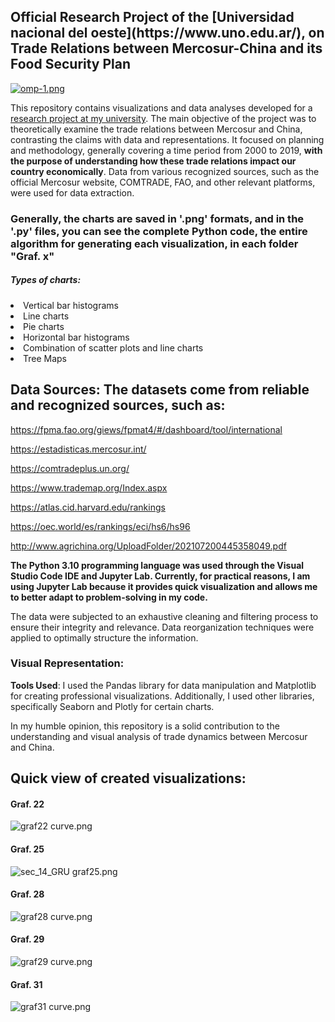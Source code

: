 <h2>Official Research Project of the [Universidad nacional del oeste](https://www.uno.edu.ar/), on Trade Relations between Mercosur-China and its Food Security Plan</h2>

[![omp-1.png](https://i.postimg.cc/wB0vhQkT/omp-1.png)](https://postimg.cc/Z9v4m3g1)

This repository contains visualizations and data analyses developed for a [research project at my university](https://www.uno.edu.ar/images/documentos/PROYECTOID/Disposicion%20SCyT%20n%2016-2023.pdf). The main objective of the project was to theoretically examine the trade relations between Mercosur and China, contrasting the claims with data and representations. It focused on planning and methodology, generally covering a time period from 2000 to 2019, **with the purpose of understanding how these trade relations impact our country economically**. Data from various recognized sources, such as the official Mercosur website, COMTRADE, FAO, and other relevant platforms, were used for data extraction.

<h3>Generally, the charts are saved in '.png' formats, and in the '.py' files, you can see the complete Python code, the entire algorithm for generating each visualization, in each folder "Graf. x"</h3>
<h5>Types of charts:</h5>
<li>Vertical bar histograms</li>
<li>Line charts</li>
<li>Pie charts</li>
<li>Horizontal bar histograms</li>
<li>Combination of scatter plots and line charts</li>
<li>Tree Maps</li>

## Data Sources: The datasets come from reliable and recognized sources, such as:

https://fpma.fao.org/giews/fpmat4/#/dashboard/tool/international

https://estadisticas.mercosur.int/

https://comtradeplus.un.org/

https://www.trademap.org/Index.aspx

https://atlas.cid.harvard.edu/rankings

https://oec.world/es/rankings/eci/hs6/hs96

http://www.agrichina.org/UploadFolder/202107200445358049.pdf

**The Python 3.10 programming language was used through the Visual Studio Code IDE and Jupyter Lab. Currently, for practical reasons, I am using Jupyter Lab because it provides quick visualization and allows me to better adapt to problem-solving in my code.**

The data were subjected to an exhaustive cleaning and filtering process to ensure their integrity and relevance.
Data reorganization techniques were applied to optimally structure the information.

### Visual Representation:

**Tools Used**: I used the Pandas library for data manipulation and Matplotlib for creating professional visualizations. Additionally, I used other libraries, specifically Seaborn and Plotly for certain charts.

In my humble opinion, this repository is a solid contribution to the understanding and visual analysis of trade dynamics between Mercosur and China.

## Quick view of created visualizations:
#### Graf. 22

![graf22 curve.png](https://github.com/KnEl1a/Python-Data-Analytics-Proyecto-I.y-D.-U.N.O/blob/main/Graf.%2022/Linea_todos_2019.png)

#### Graf. 25

![sec_14_GRU graf25.png](https://github.com/KnEl1a/Python-Data-Analytics-Proyecto-I.y-D.-U.N.O/blob/main/Graf.%2025/Graf.%20Barras%20H%20(2).png)

#### Graf. 28

![graf28 curve.png](https://github.com/KnEl1a/Python-Data-Analytics-Proyecto-I.y-D.-U.N.O/blob/main/Graf.%2028/DONA2%20textNegro.png)

#### Graf. 29

![graf29 curve.png](https://github.com/KnEl1a/Python-Data-Analytics-Proyecto-I.y-D.-U.N.O/blob/main/Graf.%2029/B_H_sin%20cuadricula.png)

#### Graf. 31

![graf31 curve.png](https://github.com/KnEl1a/Python-Data-Analytics-Proyecto-I.y-D.-U.N.O/blob/main/Graf.%2031/graf.%20lineas%20BS.AS%202Axis.png)
